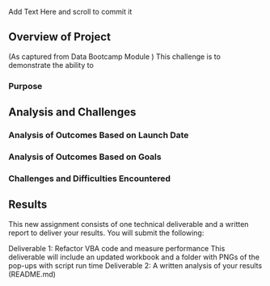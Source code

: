 Add Text Here and scroll to commit it
## Overview of Project
(As captured from Data Bootcamp Module ) 
This challenge is to demonstrate the ability to  


### Purpose

## Analysis and Challenges

### Analysis of Outcomes Based on Launch Date

### Analysis of Outcomes Based on Goals

### Challenges and Difficulties Encountered

## Results
This new assignment consists of one technical deliverable and a written report to deliver your results. You will submit the following:

Deliverable 1: Refactor VBA code and measure performance
This deliverable will include an updated workbook and a folder with PNGs of the pop-ups with script run time
Deliverable 2: A written analysis of your results (README.md)
